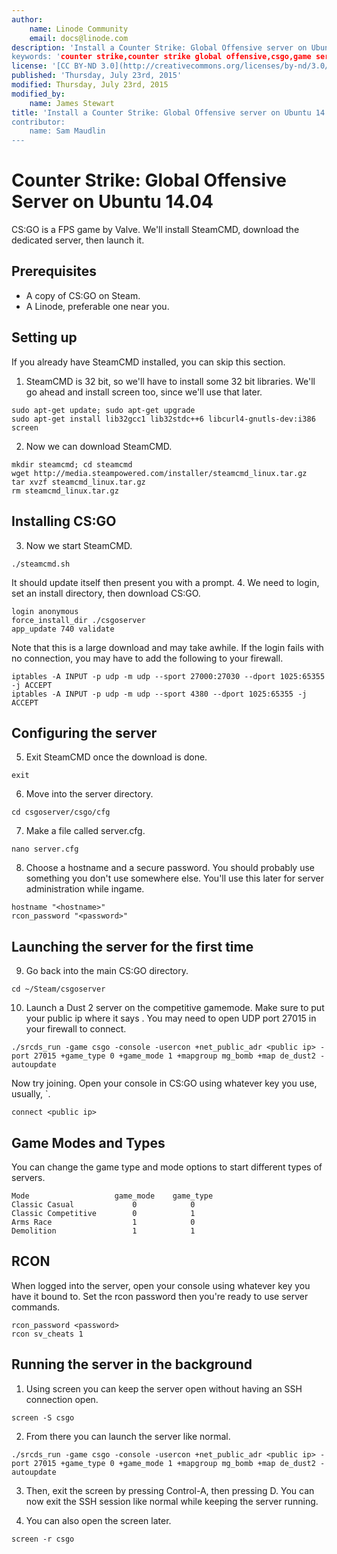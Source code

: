 ```yaml
---
author:
    name: Linode Community
    email: docs@linode.com
description: 'Install a Counter Strike: Global Offensive server on Ubuntu 14.04
keywords: 'counter strike,counter strike global offensive,csgo,game servers,games,ubuntu, ubuntu 14.04,steam'
license: '[CC BY-ND 3.0](http://creativecommons.org/licenses/by-nd/3.0/us/)'
published: 'Thursday, July 23rd, 2015'
modified: Thursday, July 23rd, 2015
modified_by:
    name: James Stewart
title: 'Install a Counter Strike: Global Offensive server on Ubuntu 14.04
contributor:
    name: Sam Maudlin
---
```


# Counter Strike: Global Offensive Server on Ubuntu 14.04

CS:GO is a FPS game by Valve. We'll install SteamCMD, download the dedicated server, then launch it.

## Prerequisites

- A copy of CS:GO on Steam.
- A Linode, preferable one near you.

## Setting up

If you already have SteamCMD installed, you can skip this section.

1. SteamCMD is 32 bit, so we'll have to install some 32 bit libraries.
We'll go ahead and install screen too, since we'll use that later.

```
sudo apt-get update; sudo apt-get upgrade
sudo apt-get install lib32gcc1 lib32stdc++6 libcurl4-gnutls-dev:i386 screen
```

2. Now we can download SteamCMD.

```
mkdir steamcmd; cd steamcmd
wget http://media.steampowered.com/installer/steamcmd_linux.tar.gz
tar xvzf steamcmd_linux.tar.gz
rm steamcmd_linux.tar.gz
```


## Installing CS:GO

3. Now we start SteamCMD.

```
./steamcmd.sh
```

It should update itself then present you with a prompt.
4. We need to login, set an install directory, then download CS:GO.

```
login anonymous
force_install_dir ./csgoserver
app_update 740 validate
```

Note that this is a large download and may take awhile.
If the login fails with no connection, you may have to add the following to your firewall.

```
iptables -A INPUT -p udp -m udp --sport 27000:27030 --dport 1025:65355 -j ACCEPT
iptables -A INPUT -p udp -m udp --sport 4380 --dport 1025:65355 -j ACCEPT
```

## Configuring the server

5. Exit SteamCMD once the download is done.

```
exit
```

6. Move into the server directory.

```
cd csgoserver/csgo/cfg
```

7. Make a file called server.cfg.

```
nano server.cfg
```

8. Choose a hostname and a secure password.
You should probably use something you don't use somewhere else.
You'll use this later for server administration while ingame.

```
hostname "<hostname>"
rcon_password "<password>"
```

## Launching the server for the first time

9. Go back into the main CS:GO directory.

```
cd ~/Steam/csgoserver
```

10. Launch a Dust 2 server on the competitive gamemode. Make sure to put your public ip where it says <public ip>.
You may need to open UDP port 27015 in your firewall to connect.

```
./srcds_run -game csgo -console -usercon +net_public_adr <public ip> -port 27015 +game_type 0 +game_mode 1 +mapgroup mg_bomb +map de_dust2 -autoupdate 
```

Now try joining. Open your console in CS:GO using whatever key you use, usually, `.

```
connect <public ip>
```

## Game Modes and Types

You can change the game type and mode options to start different types of servers.

```
Mode                   game_mode    game_type
Classic Casual             0            0
Classic Competitive        0            1
Arms Race                  1            0
Demolition                 1            1
```

## RCON

When logged into the server, open your console using whatever key you have it bound to.
Set the rcon password then you're ready to use server commands.
```
rcon_password <password>
rcon sv_cheats 1
```

## Running the server in the background

1. Using screen you can keep the server open without having an SSH connection open.

```
screen -S csgo
```

2. From there you can launch the server like normal.

```
./srcds_run -game csgo -console -usercon +net_public_adr <public ip> -port 27015 +game_type 0 +game_mode 1 +mapgroup mg_bomb +map de_dust2 -autoupdate 
```

3. Then, exit the screen by pressing Control-A, then pressing D.
You can now exit the SSH session like normal while keeping the server running.

4. You can also open the screen later.

```
screen -r csgo
```
